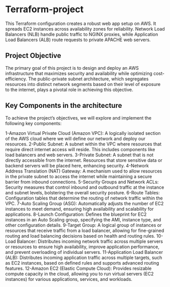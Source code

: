 # Terraform-project
This Terraform configuration creates a robust web app setup on AWS. It spreads EC2 instances across availability zones for reliability. Network Load Balancers (NLB) handle public traffic to NGINX proxies, while Application Load Balancers (ALB) route requests to private APACHE web servers. 


## Project Objective

The primary goal of this project is to design and deploy an AWS infrastructure that maximizes security and availability while optimizing cost-efficiency. The public-private subnet architecture, which segregates resources into distinct network segments based on their level of exposure to the internet, plays a pivotal role in achieving this objective.

## Key Components in the architecture

To achieve the project’s objectives, we will explore and implement the following key components:

1-Amazon Virtual Private Cloud (Amazon VPC): A logically isolated section of the AWS cloud where we will define our network and deploy our resources.
2-Public Subnet: A subnet within the VPC where resources that require direct internet access will reside. This includes components like load balancers and web servers.
3-Private Subnet: A subnet that is not directly accessible from the internet. Resources that store sensitive data or backend servers will be placed here, enhancing security.
4-Network Address Translation (NAT) Gateway: A mechanism used to allow resources in the private subnet to access the internet while maintaining a secure barrier from inbound connections.
5-Security Groups and Network ACLs: Security measures that control inbound and outbound traffic at the instance and subnet levels, bolstering the overall security posture.
6-Route Tables: Configuration tables that determine the routing of network traffic within the VPC.
7-Auto Scaling Group (ASG): Automatically adjusts the number of EC2 instances to meet demand, ensuring high availability and scalability for applications.
8-Launch Configuration: Defines the blueprint for EC2 instances in an Auto Scaling group, specifying the AMI, instance type, and other configuration details.
9-Target Group: A logical group of instances or resources that receive traffic from a load balancer, allowing for fine-grained routing and load balancing decisions based on health and routing rules.
10-Load Balancer: Distributes incoming network traffic across multiple servers or resources to ensure high availability, improve application performance, and prevent overloading of individual servers.
11-Application Load Balancer (ALB): Distributes incoming application traffic across multiple targets, such as EC2 instances, based on defined rules and supports advanced routing features.
12-Amazon EC2 (Elastic Compute Cloud): Provides resizable compute capacity in the cloud, allowing you to run virtual servers (EC2 instances) for various applications, services, and workloads.
